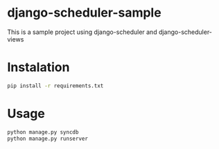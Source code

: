 django-scheduler-sample
=======================

This is a sample project using django-scheduler and django-scheduler-views

Instalation
=======================
```bash
pip install -r requirements.txt
```

Usage
=======================
```bash
python manage.py syncdb
python manage.py runserver
```
